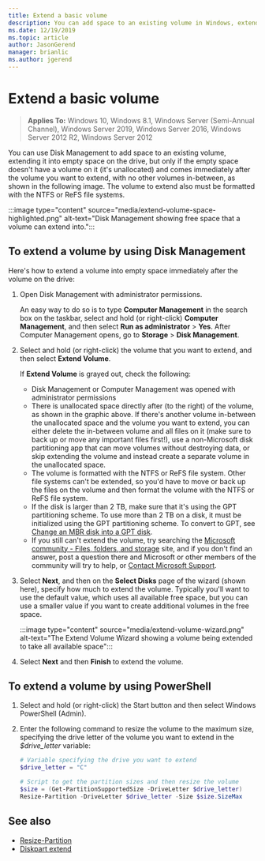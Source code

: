 ```yaml
---
title: Extend a basic volume
description: You can add space to an existing volume in Windows, extending it into empty space on the drive, but only if the empty space doesn't have a volume on it (it's unallocated) and comes immediately after the volume you want to extend, with no other volumes in-between. This article describes how to do so.
ms.date: 12/19/2019
ms.topic: article
author: JasonGerend
manager: brianlic
ms.author: jgerend
---
```

# Extend a basic volume

> **Applies To:** Windows 10, Windows 8.1, Windows Server (Semi-Annual Channel), Windows Server 2019, Windows Server 2016, Windows Server 2012 R2, Windows Server 2012

You can use Disk Management to add space to an existing volume, extending it into empty space on the drive, but only if the empty space doesn't have a volume on it (it's unallocated) and comes immediately after the volume you want to extend, with no other volumes in-between, as shown in the following image. The volume to extend also must be formatted with the NTFS or ReFS file systems.

:::image type="content" source="media/extend-volume-space-highlighted.png" alt-text="Disk Management showing free space that a volume can extend into.":::

## To extend a volume by using Disk Management

Here's how to extend a volume into empty space immediately after the volume on the drive:

1. Open Disk Management with administrator permissions.

   An easy way to do so is to type **Computer Management** in the search box on the taskbar, select and hold (or right-click) **Computer Management**, and then select **Run as administrator** > **Yes**. After Computer Management opens, go to **Storage** > **Disk Management**.
2. Select and hold (or right-click) the volume that you want to extend, and then select **Extend Volume**.

   If **Extend Volume** is grayed out, check the following:
    - Disk Management or Computer Management was opened with administrator permissions
    - There is unallocated space directly after (to the right) of the volume, as shown in the graphic above. If there's another volume in-between the unallocated space and the volume you want to extend, you can either delete the in-between volume and all files on it (make sure to back up or move any important files first!), use a non-Microsoft disk partitioning app that can move volumes without destroying data, or skip extending the volume and instead create a separate volume in the unallocated space.
    - The volume is formatted with the NTFS or ReFS file system. Other file systems can't be extended, so you'd have to move or back up the files on the volume and then format the volume with the NTFS or ReFS file system.
    - If the disk is larger than 2 TB, make sure that it's using the GPT partitioning scheme. To use more than 2 TB on a disk, it must be initialized using the GPT partitioning scheme. To convert to GPT, see [Change an MBR disk into a GPT disk](change-an-mbr-disk-into-a-gpt-disk.md).
    - If you still can't extend the volume, try searching the [Microsoft community - Files, folders, and storage](https://answers.microsoft.com/en-us/windows/forum/windows_10-files?sort=lastreplydate&dir=desc&tab=All&status=all&mod=&modAge=&advFil=&postedAfter=&postedBefore=&threadType=all&isFilterExpanded=true&tm=1514405359639) site, and if you don't find an answer, post a question there and Microsoft or other members of the community will try to help, or [Contact Microsoft Support](https://support.microsoft.com/contactus/).

3. Select **Next**, and then on the **Select Disks** page of the wizard (shown here), specify how much to extend the volume. Typically you'll want to use the default value, which uses all available free space, but you can use a smaller value if you want to create additional volumes in the free space.

   :::image type="content" source="media/extend-volume-wizard.png" alt-text="The Extend Volume Wizard showing a volume being extended to take all available space":::

4. Select **Next** and then **Finish** to extend the volume.

## To extend a volume by using PowerShell

1. Select and hold (or right-click) the Start button and then select Windows PowerShell (Admin).
2. Enter the following command to resize the volume to the maximum size, specifying the drive letter of the volume you want to extend in the *$drive_letter* variable:

   ```PowerShell
   # Variable specifying the drive you want to extend
   $drive_letter = "C"

   # Script to get the partition sizes and then resize the volume
   $size = (Get-PartitionSupportedSize -DriveLetter $drive_letter)
   Resize-Partition -DriveLetter $drive_letter -Size $size.SizeMax
   ```

## See also

- [Resize-Partition](/powershell/module/storage/resize-partition)
- [Diskpart extend](../../administration/windows-commands/extend.md)
